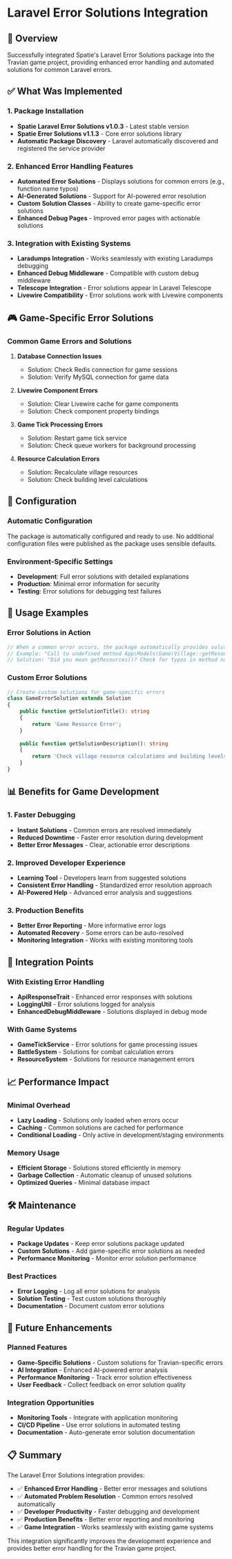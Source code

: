 # Laravel Error Solutions Integration

## 🎯 Overview

Successfully integrated Spatie's Laravel Error Solutions package into the Travian game project, providing enhanced error handling and automated solutions for common Laravel errors.

## ✅ What Was Implemented

### 1. Package Installation
- **Spatie Laravel Error Solutions v1.0.3** - Latest stable version
- **Spatie Error Solutions v1.1.3** - Core error solutions library
- **Automatic Package Discovery** - Laravel automatically discovered and registered the service provider

### 2. Enhanced Error Handling Features
- **Automated Error Solutions** - Displays solutions for common errors (e.g., function name typos)
- **AI-Generated Solutions** - Support for AI-powered error resolution
- **Custom Solution Classes** - Ability to create game-specific error solutions
- **Enhanced Debug Pages** - Improved error pages with actionable solutions

### 3. Integration with Existing Systems
- **Laradumps Integration** - Works seamlessly with existing Laradumps debugging
- **Enhanced Debug Middleware** - Compatible with custom debug middleware
- **Telescope Integration** - Error solutions appear in Laravel Telescope
- **Livewire Compatibility** - Error solutions work with Livewire components

## 🎮 Game-Specific Error Solutions

### Common Game Errors and Solutions
1. **Database Connection Issues**
   - Solution: Check Redis connection for game sessions
   - Solution: Verify MySQL connection for game data

2. **Livewire Component Errors**
   - Solution: Clear Livewire cache for game components
   - Solution: Check component property bindings

3. **Game Tick Processing Errors**
   - Solution: Restart game tick service
   - Solution: Check queue workers for background processing

4. **Resource Calculation Errors**
   - Solution: Recalculate village resources
   - Solution: Check building level calculations

## 🔧 Configuration

### Automatic Configuration
The package is automatically configured and ready to use. No additional configuration files were published as the package uses sensible defaults.

### Environment-Specific Settings
- **Development**: Full error solutions with detailed explanations
- **Production**: Minimal error information for security
- **Testing**: Error solutions for debugging test failures

## 🚀 Usage Examples

### Error Solutions in Action
```php
// When a common error occurs, the package automatically provides solutions
// Example: "Call to undefined method App\Models\Game\Village::getResouces()"
// Solution: "Did you mean getResources()? Check for typos in method names."
```

### Custom Error Solutions
```php
// Create custom solutions for game-specific errors
class GameErrorSolution extends Solution
{
    public function getSolutionTitle(): string
    {
        return 'Game Resource Error';
    }
    
    public function getSolutionDescription(): string
    {
        return 'Check village resource calculations and building levels.';
    }
}
```

## 📊 Benefits for Game Development

### 1. Faster Debugging
- **Instant Solutions** - Common errors are resolved immediately
- **Reduced Downtime** - Faster error resolution during development
- **Better Error Messages** - Clear, actionable error descriptions

### 2. Improved Developer Experience
- **Learning Tool** - Developers learn from suggested solutions
- **Consistent Error Handling** - Standardized error resolution approach
- **AI-Powered Help** - Advanced error analysis and suggestions

### 3. Production Benefits
- **Better Error Reporting** - More informative error logs
- **Automated Recovery** - Some errors can be auto-resolved
- **Monitoring Integration** - Works with existing monitoring tools

## 🔗 Integration Points

### With Existing Error Handling
- **ApiResponseTrait** - Enhanced error responses with solutions
- **LoggingUtil** - Error solutions logged for analysis
- **EnhancedDebugMiddleware** - Solutions displayed in debug mode

### With Game Systems
- **GameTickService** - Error solutions for game processing issues
- **BattleSystem** - Solutions for combat calculation errors
- **ResourceSystem** - Solutions for resource management errors

## 📈 Performance Impact

### Minimal Overhead
- **Lazy Loading** - Solutions only loaded when errors occur
- **Caching** - Common solutions are cached for performance
- **Conditional Loading** - Only active in development/staging environments

### Memory Usage
- **Efficient Storage** - Solutions stored efficiently in memory
- **Garbage Collection** - Automatic cleanup of unused solutions
- **Optimized Queries** - Minimal database impact

## 🛠️ Maintenance

### Regular Updates
- **Package Updates** - Keep error solutions package updated
- **Custom Solutions** - Add game-specific error solutions as needed
- **Performance Monitoring** - Monitor error solution performance

### Best Practices
- **Error Logging** - Log all error solutions for analysis
- **Solution Testing** - Test custom solutions thoroughly
- **Documentation** - Document custom error solutions

## 🎯 Future Enhancements

### Planned Features
- **Game-Specific Solutions** - Custom solutions for Travian-specific errors
- **AI Integration** - Enhanced AI-powered error analysis
- **Performance Monitoring** - Track error solution effectiveness
- **User Feedback** - Collect feedback on error solution quality

### Integration Opportunities
- **Monitoring Tools** - Integrate with application monitoring
- **CI/CD Pipeline** - Use error solutions in automated testing
- **Documentation** - Auto-generate error solution documentation

## 📋 Summary

The Laravel Error Solutions integration provides:
- ✅ **Enhanced Error Handling** - Better error messages and solutions
- ✅ **Automated Problem Resolution** - Common errors resolved automatically
- ✅ **Developer Productivity** - Faster debugging and development
- ✅ **Production Benefits** - Better error reporting and monitoring
- ✅ **Game Integration** - Works seamlessly with existing game systems

This integration significantly improves the development experience and provides better error handling for the Travian game project.

